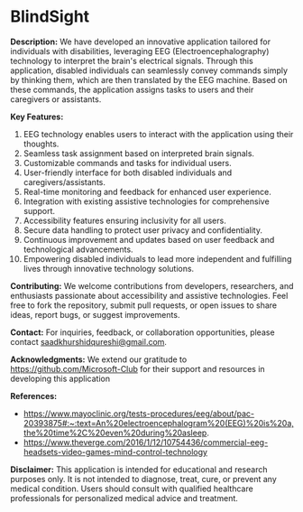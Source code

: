 # BlindSight

**Description:**
We have developed an innovative application tailored for individuals with disabilities, leveraging EEG (Electroencephalography) technology to interpret the brain's electrical signals. Through this application, disabled individuals can seamlessly convey commands simply by thinking them, which are then translated by the EEG machine. Based on these commands, the application assigns tasks to users and their caregivers or assistants.

**Key Features:**
1. EEG technology enables users to interact with the application using their thoughts.
2. Seamless task assignment based on interpreted brain signals.
3. Customizable commands and tasks for individual users.
4. User-friendly interface for both disabled individuals and caregivers/assistants.
5. Real-time monitoring and feedback for enhanced user experience.
6. Integration with existing assistive technologies for comprehensive support.
7. Accessibility features ensuring inclusivity for all users.
8. Secure data handling to protect user privacy and confidentiality.
9. Continuous improvement and updates based on user feedback and technological advancements.
10. Empowering disabled individuals to lead more independent and fulfilling lives through innovative technology solutions.

**Contributing:**
We welcome contributions from developers, researchers, and enthusiasts passionate about accessibility and assistive technologies. Feel free to fork the repository, submit pull requests, or open issues to share ideas, report bugs, or suggest improvements.

**Contact:**
For inquiries, feedback, or collaboration opportunities, please contact saadkhurshidqureshi@gmail.com.

**Acknowledgments:**
We extend our gratitude to https://github.com/Microsoft-Club for their support and resources in developing this application

**References:**
- https://www.mayoclinic.org/tests-procedures/eeg/about/pac-20393875#:~:text=An%20electroencephalogram%20(EEG)%20is%20a,the%20time%2C%20even%20during%20asleep.
- https://www.theverge.com/2016/1/12/10754436/commercial-eeg-headsets-video-games-mind-control-technology

**Disclaimer:**
This application is intended for educational and research purposes only. It is not intended to diagnose, treat, cure, or prevent any medical condition. Users should consult with qualified healthcare professionals for personalized medical advice and treatment.
